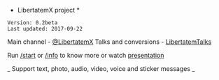 * LibertatemX project *

```
Version: 0.2beta
Last updated: 2017-09-22
```
Main channel - [@LibertatemX](@LibertatemX)
Talks and conversions - [LibertatemTalks](https://t.me/joinchat/B3hiAA3VYCTI6fFKvb5MWQ)

Run [/start](/start) or [/info](/info) to know more
or watch [presentation](https://goo.gl/NvyQG6)

_ Support text, photo, audio, video, voice and sticker messages _
